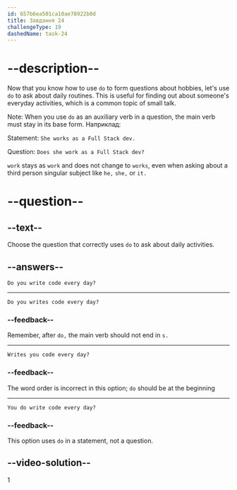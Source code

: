 ```yaml
---
id: 657b6ea501ca10ae78922b0d
title: Завдання 24
challengeType: 19
dashedName: task-24
---
```


# --description--

Now that you know how to use `do` to form questions about hobbies, let's use `do` to ask about daily routines. This is useful for finding out about someone's everyday activities, which is a common topic of small talk.

Note: When you use `do` as an auxiliary verb in a question, the main verb must stay in its base form. Наприклад:

Statement: `She works as a Full Stack dev.`

Question: `Does she work as a Full Stack dev?`

`work` stays as `work` and does not change to `works`, even when asking about a third person singular subject like `he,` `she,` or `it.`

# --question--

## --text--

Choose the question that correctly uses `do` to ask about daily activities.

## --answers--

`Do you write code every day?`

---

`Do you writes code every day?`

### --feedback--

Remember, after `do,` the main verb should not end in `s.`

---

`Writes you code every day?`

### --feedback--

The word order is incorrect in this option; `do` should be at the beginning

---

`You do write code every day?`

### --feedback--

This option uses `do` in a statement, not a question.

## --video-solution--

1
